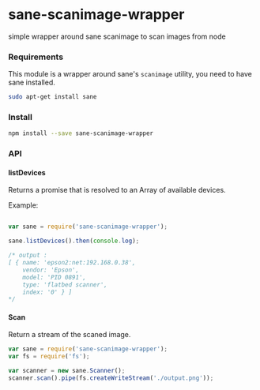 # sane-scanimage-wrapper
simple wrapper around sane scanimage to scan images from node

### Requirements

This module is a wrapper around sane's `scanimage` utility, you need to have sane installed.

```bash
sudo apt-get install sane
```

### Install

```sh
npm install --save sane-scanimage-wrapper
```


### API

#### listDevices

Returns a promise that is resolved to an Array of available devices.

Example: 

```js

var sane = require('sane-scanimage-wrapper');

sane.listDevices().then(console.log);

/* output :
[ { name: 'epson2:net:192.168.0.38',
    vendor: 'Epson',
    model: 'PID 0891',
    type: 'flatbed scanner',
    index: '0' } ]
*/
```

#### Scan 

Return a stream of the scaned image.

```js
var sane = require('sane-scanimage-wrapper');
var fs = require('fs');

var scanner = new sane.Scanner();
scanner.scan().pipe(fs.createWriteStream('./output.png'));

```

